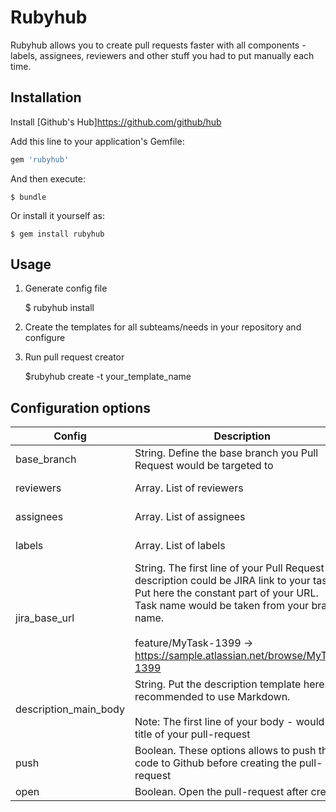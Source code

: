 # Rubyhub

Rubyhub allows you to create pull requests faster with all сomponents - labels, assignees, reviewers and other stuff you had to put manually each time.

## Installation

Install [Github's Hub]https://github.com/github/hub

Add this line to your application's Gemfile:

```ruby
gem 'rubyhub'
```

And then execute:

    $ bundle

Or install it yourself as:

    $ gem install rubyhub

## Usage

1. Generate config file

    $ rubyhub install

2. Create the templates for all subteams/needs in your repository and configure

2. Run pull request creator

    $rubyhub create -t your_template_name

## Configuration options
| Config                | Description                                                                                                                                                                                                                                                         | Example                                |   |   |
|-----------------------|---------------------------------------------------------------------------------------------------------------------------------------------------------------------------------------------------------------------------------------------------------------------|----------------------------------------|---|---|
| base_branch           | String. Define the base branch you Pull Request would be targeted to                                                                                                                                                                                                | develop                                |   |   |
| reviewers             | Array. List of reviewers                                                                                                                                                                                                                                            | - some_user<br>- another_user          |   |   |
| assignees             | Array. List of assignees                                                                                                                                                                                                                                            | - some_user<br>- another_user          |   |   |
| labels                | Array. List of labels                                                                                                                                                                                                                                               | - needs_review<br>- some_another_label |   |   |
| jira_base_url         | String. The first line of your Pull Request description could be JIRA link to your task<br>Put here the constant part of your URL.<br>Task name would be taken from your branch name.<br><br>feature/MyTask-1399 -> https://sample.atlassian.net/browse/MyTask-1399 | https://sample.atlassian.net/browse/   |   |   |
| description_main_body | String. Put the description template here. We recommended to use Markdown.<br><br>Note: The first line of your body - would be a title of your pull-request                                                                                                         | Feature / RGWEB<br><br>Great moments!  |   |   |
| push                  | Boolean. These options allows to push the code to Github before creating the pull-request                                                                                                                                                                           | true                                   |   |   |
| open                  | Boolean. Open the pull-request after creating                                                                                                                                                                                                                       | true                                   |   |   |
